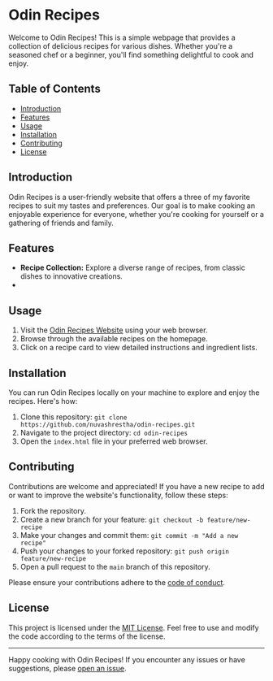 # Odin Recipes

Welcome to Odin Recipes! This is a simple webpage that provides a collection of delicious recipes for various dishes. Whether you're a seasoned chef or a beginner, you'll find something delightful to cook and enjoy.

## Table of Contents

- [Introduction](#introduction)
- [Features](#features)
- [Usage](#usage)
- [Installation](#installation)
- [Contributing](#contributing)
- [License](#license)

## Introduction

Odin Recipes is a user-friendly website that offers a three of my favorite recipes to suit my tastes and preferences. Our goal is to make cooking an enjoyable experience for everyone, whether you're cooking for yourself or a gathering of friends and family.

## Features

- **Recipe Collection:** Explore a diverse range of recipes, from classic dishes to innovative creations.
- 
## Usage

1. Visit the [Odin Recipes Website](https://nuvashrestha.github.io/odin-recipes/) using your web browser.
2. Browse through the available recipes on the homepage.
3. Click on a recipe card to view detailed instructions and ingredient lists.

## Installation

You can run Odin Recipes locally on your machine to explore and enjoy the recipes. Here's how:

1. Clone this repository: `git clone https://github.com/nuvashrestha/odin-recipes.git`
2. Navigate to the project directory: `cd odin-recipes`
3. Open the `index.html` file in your preferred web browser.

## Contributing

Contributions are welcome and appreciated! If you have a new recipe to add or want to improve the website's functionality, follow these steps:

1. Fork the repository.
2. Create a new branch for your feature: `git checkout -b feature/new-recipe`
3. Make your changes and commit them: `git commit -m "Add a new recipe"`
4. Push your changes to your forked repository: `git push origin feature/new-recipe`
5. Open a pull request to the `main` branch of this repository.

Please ensure your contributions adhere to the [code of conduct](CODE_OF_CONDUCT.md).

## License

This project is licensed under the [MIT License](LICENSE). Feel free to use and modify the code according to the terms of the license.

---

Happy cooking with Odin Recipes! If you encounter any issues or have suggestions, please [open an issue](https://github.com/nuvashrestha/odin-recipes/issues).
